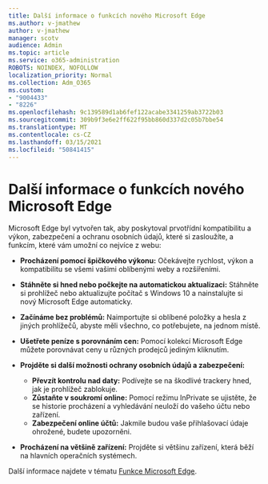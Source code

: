 ```yaml
---
title: Další informace o funkcích nového Microsoft Edge
ms.author: v-jmathew
author: v-jmathew
manager: scotv
audience: Admin
ms.topic: article
ms.service: o365-administration
ROBOTS: NOINDEX, NOFOLLOW
localization_priority: Normal
ms.collection: Adm_O365
ms.custom:
- "9004433"
- "8226"
ms.openlocfilehash: 9c139589d1ab6fef122acabe3341259ab3722b03
ms.sourcegitcommit: 309b9f3e6e2ff622f95bb860d337d2c05b7bbe54
ms.translationtype: MT
ms.contentlocale: cs-CZ
ms.lasthandoff: 03/15/2021
ms.locfileid: "50841415"
---
```

# <a name="learn-about-the-features-of-the-new-microsoft-edge"></a>Další informace o funkcích nového Microsoft Edge

Microsoft Edge byl vytvořen tak, aby poskytoval prvotřídní kompatibilitu a výkon, zabezpečení a ochranu osobních údajů, které si zasloužíte, a funkcím, které vám umožní co nejvíce z webu:

- **Procházení pomocí špičkového výkonu:** Očekávejte rychlost, výkon a kompatibilitu se všemi vašimi oblíbenými weby a rozšířeními.
- **Stáhněte si hned nebo počkejte na automatickou aktualizaci:** Stáhněte si prohlížeč nebo aktualizujte počítač s Windows 10 a nainstalujte si nový Microsoft Edge automaticky.
- **Začínáme bez problémů:** Naimportujte si oblíbené položky a hesla z jiných prohlížečů, abyste měli všechno, co potřebujete, na jednom místě.
- **Ušetřete peníze s porovnáním cen:** Pomocí kolekcí Microsoft Edge můžete porovnávat ceny u různých prodejců jediným kliknutím.
- **Projděte si další možnosti ochrany osobních údajů a zabezpečení:**
  - **Převzít kontrolu nad daty:** Podívejte se na škodlivé trackery hned, jak je prohlížeč zablokuje.
  - **Zůstaňte v soukromí online:** Pomocí režimu InPrivate se ujistěte, že se historie procházení a vyhledávání neuloží do vašeho účtu nebo zařízení.
  - **Zabezpečení online účtů:** Jakmile budou vaše přihlašovací údaje ohrožené, budete upozorněni.

- **Procházení na většině zařízení:** Projděte si většinu zařízení, která běží na hlavních operačních systémech.

Další informace najdete v tématu [Funkce Microsoft Edge](https://go.microsoft.com/fwlink/?linkid=2146817).
